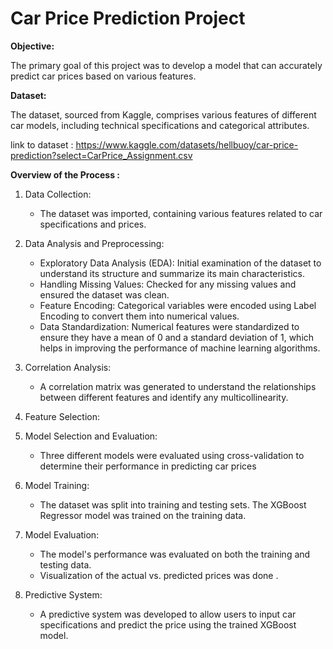 # **Car Price Prediction Project**

**Objective:**

The primary goal of this project was to develop a model that can accurately predict car prices based on various features.

**Dataset:**

The dataset, sourced from Kaggle, comprises various features of different car models, including technical specifications and categorical attributes.

link to dataset : https://www.kaggle.com/datasets/hellbuoy/car-price-prediction?select=CarPrice_Assignment.csv

**Overview of the Process :**

1. Data Collection:

   * The dataset was imported, containing various features related to car specifications and prices.

2. Data Analysis and Preprocessing:

   * Exploratory Data Analysis (EDA): Initial examination of the dataset to understand its structure and summarize its main characteristics.
   * Handling Missing Values: Checked for any missing values and ensured the dataset was clean.
   * Feature Encoding: Categorical variables were encoded using Label Encoding to convert them into numerical values.
   * Data Standardization: Numerical features were standardized to ensure they have a mean of 0 and a standard deviation of 1, which helps in improving the performance of machine learning algorithms.

3. Correlation Analysis:

   * A correlation matrix was generated to understand the relationships between different features and identify any multicollinearity.

4. Feature Selection:

5. Model Selection and Evaluation:

   * Three different models were evaluated using cross-validation to determine their performance in predicting car prices

6. Model Training:

   * The dataset was split into training and testing sets. The XGBoost Regressor model was trained on the training data.

7. Model Evaluation:

   * The model's performance was evaluated on both the training and testing data.
   * Visualization of the actual vs. predicted prices was done .
8. Predictive System:

   * A predictive system was developed to allow users to input car specifications and predict the price using the trained XGBoost model.
